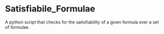# Satisfiabile_Formulae
A python script that checks for the satisfiability of a given formula over a set of formulae.
